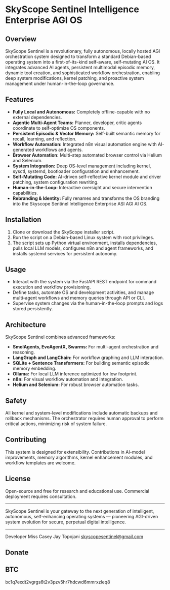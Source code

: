 # SkyScope Sentinel Intelligence Enterprise AGI OS

## Overview
SkyScope Sentinel is a revolutionary, fully autonomous, locally hosted AGI orchestration system designed to transform a standard Debian-based operating system into a first-of-its-kind self-aware, self-mutating AI OS. It integrates advanced AI agents, persistent multimodal episodic memory, dynamic tool creation, and sophisticated workflow orchestration, enabling deep system modifications, kernel patching, and proactive system management under human-in-the-loop governance.

## Features
- **Fully Local and Autonomous:** Completely offline-capable with no external dependencies.
- **Agentic Multi-Agent Teams:** Planner, developer, critic agents coordinate to self-optimize OS components.
- **Persistent Episodic & Vector Memory:** Self-built semantic memory for recall, learning, and reflection.
- **Workflow Automation:** Integrated n8n visual automation engine with AI-generated workflows and agents.
- **Browser Automation:** Multi-step automated browser control via Helium and Selenium.
- **System Integration:** Deep OS-level management including kernel, sysctl, systemd, bootloader configuration and enhancement.
- **Self-Mutating Code:** AI-driven self-reflective kernel module and driver patching, system configuration rewriting.
- **Human-in-the-Loop:** Interactive oversight and secure intervention capabilities.
- **Rebranding & Identity:** Fully renames and transforms the OS branding into the Skyscope Sentinel Intelligence Enterprise ASI AGI AI OS.

## Installation
1. Clone or download the SkyScope installer script.
2. Run the script on a Debian-based Linux system with root privileges.
3. The script sets up Python virtual environment, installs dependencies, pulls local LLM models, configures n8n and agent frameworks, and installs systemd services for persistent autonomy.

## Usage
- Interact with the system via the FastAPI REST endpoint for command execution and workflow provisioning.
- Define tasks, automate OS and development activities, and manage multi-agent workflows and memory queries through API or CLI.
- Supervise system changes via the human-in-the-loop prompts and logs stored persistently.

## Architecture
SkyScope Sentinel combines advanced frameworks:
- **SmolAgents, EvoAgentX, Swarms:** For multi-agent orchestration and reasoning.
- **LangGraph and LangChain:** For workflow graphing and LLM interaction.
- **SQLite + Sentence Transformers:** For building semantic episodic memory embedding.
- **Ollama:** For local LLM inference optimized for low footprint.
- **n8n:** For visual workflow automation and integration.
- **Helium and Selenium:** For robust browser automation tasks.

## Safety
All kernel and system-level modifications include automatic backups and rollback mechanisms. The orchestrator requires human approval to perform critical actions, minimizing risk of system failure.

## Contributing
This system is designed for extensibility. Contributions in AI-model improvements, memory algorithms, kernel enhancement modules, and workflow templates are welcome.

## License
Open-source and free for research and educational use. Commercial deployment requires consultation.

***

SkyScope Sentinel is your gateway to the next generation of intelligent, autonomous, self-enhancing operating systems — pioneering AGI-driven system evolution for secure, perpetual digital intelligence.

***

Developer Miss Casey Jay Topojani
skyscopesentinel@gmail.com

## Donate

## BTC
bc1q7exdt2vgrgs6t2v3pzv5hr7hdcwd6mmrxzleq8
